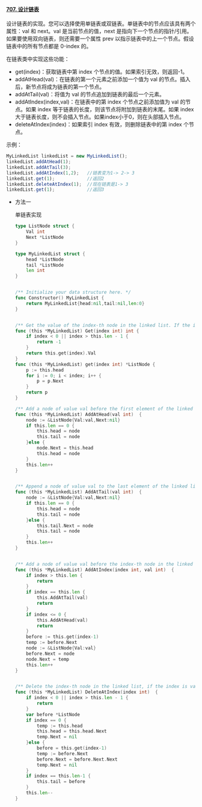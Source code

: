 #### [707. 设计链表](https://leetcode-cn.com/problems/design-linked-list/)

设计链表的实现。您可以选择使用单链表或双链表。单链表中的节点应该具有两个属性：val 和 next。val 是当前节点的值，next 是指向下一个节点的指针/引用。如果要使用双向链表，则还需要一个属性 prev 以指示链表中的上一个节点。假设链表中的所有节点都是 0-index 的。

在链表类中实现这些功能：

- get(index)：获取链表中第 index 个节点的值。如果索引无效，则返回-1。
- addAtHead(val)：在链表的第一个元素之前添加一个值为 val 的节点。插入后，新节点将成为链表的第一个节点。
- addAtTail(val)：将值为 val 的节点追加到链表的最后一个元素。
- addAtIndex(index,val)：在链表中的第 index 个节点之前添加值为 val  的节点。如果 index 等于链表的长度，则该节点将附加到链表的末尾。如果 index 大于链表长度，则不会插入节点。如果index小于0，则在头部插入节点。
- deleteAtIndex(index)：如果索引 index 有效，则删除链表中的第 index 个节点。

示例：

```js
MyLinkedList linkedList = new MyLinkedList();
linkedList.addAtHead(1);
linkedList.addAtTail(3);
linkedList.addAtIndex(1,2);   //链表变为1-> 2-> 3
linkedList.get(1);            //返回2
linkedList.deleteAtIndex(1);  //现在链表是1-> 3
linkedList.get(1);            //返回3
```



- 方法一 

  单链表实现

  ```go
  type ListNode struct {
      Val int
      Next *ListNode
  }
  
  type MyLinkedList struct {
      head *ListNode
      tail *ListNode
      len int
  }
  
  
  /** Initialize your data structure here. */
  func Constructor() MyLinkedList {
      return MyLinkedList{head:nil,tail:nil,len:0}
  }
  
  
  /** Get the value of the index-th node in the linked list. If the index is invalid, return -1. */
  func (this *MyLinkedList) Get(index int) int {
      if index < 0 || index > this.len - 1 {
          return -1
      }
      return this.get(index).Val
  }
  func (this *MyLinkedList) get(index int) *ListNode {
      p := this.head
      for i := 0; i < index; i++ {
          p = p.Next
      }
      return p
  }
  
  /** Add a node of value val before the first element of the linked list. After the insertion, the new node will be the first node of the linked list. */
  func (this *MyLinkedList) AddAtHead(val int)  {
      node := &ListNode{Val:val,Next:nil}
      if this.len == 0 {
          this.head = node
          this.tail = node
      }else {
          node.Next = this.head
          this.head = node
      }
      this.len++
  }
  
  
  /** Append a node of value val to the last element of the linked list. */
  func (this *MyLinkedList) AddAtTail(val int)  {
      node := &ListNode{Val:val,Next:nil}
      if this.len == 0 {
          this.head = node
          this.tail = node
      }else {
          this.tail.Next = node
          this.tail = node
      }
      this.len++
  }
  
  
  /** Add a node of value val before the index-th node in the linked list. If index equals to the length of linked list, the node will be appended to the end of linked list. If index is greater than the length, the node will not be inserted. */
  func (this *MyLinkedList) AddAtIndex(index int, val int)  {
      if index > this.len {
          return
      }
      if index == this.len {
          this.AddAtTail(val)
          return
      }
      if index <= 0 {
          this.AddAtHead(val)
          return
      }
      before := this.get(index-1)
      temp := before.Next
      node := &ListNode{Val:val}
      before.Next = node
      node.Next = temp
      this.len++
  }
  
  
  /** Delete the index-th node in the linked list, if the index is valid. */
  func (this *MyLinkedList) DeleteAtIndex(index int)  {
      if index < 0 || index > this.len - 1 {
          return
      }
      var before *ListNode 
      if index == 0 {
          temp := this.head
          this.head = this.head.Next
          temp.Next = nil
      }else {
          before = this.get(index-1)
          temp := before.Next
          before.Next = before.Next.Next
          temp.Next = nil
      }
      if index == this.len-1 {
          this.tail = before
      }
      this.len--
  }
  ```